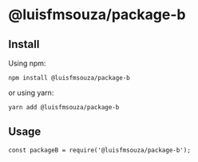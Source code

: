 # @luisfmsouza/package-b

## Install

Using npm:

```
npm install @luisfmsouza/package-b
```

or using yarn:

```
yarn add @luisfmsouza/package-b
```

## Usage

```
const packageB = require('@luisfmsouza/package-b');
```
